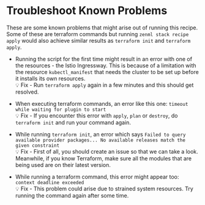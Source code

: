 # Troubleshoot Known Problems

These are some known problems that might arise out of running this recipe. Some
of these are terraform commands but running `zenml stack recipe apply` would
also achieve similar results as `terraform init` and `terraform apply`.

- Running the script for the first time might result in an error with one of the
  resources - the Istio Ingressway. This is because of a limitation with the
  resource `kubectl_manifest` that needs the cluster to be set up before it
  installs its own resources. \
   💡 Fix - Run `terraform apply` again in a few minutes and this should get
  resolved.

- When executing terraform commands, an error like this one:
  `timeout while waiting for plugin to start` \
   💡 Fix - If you encounter this error with `apply`, `plan` or `destroy`, do
  `terraform init` and run your command again.

- While running `terraform init`, an error which says
  `Failed to query available provider packages... No available releases match the given constraint`
  \
   💡 Fix - First of all, you should create an issue so that we can take a look.
  Meanwhile, if you know Terraform, make sure all the modules that are being
  used are on their latest version.

- While running a terraform command, this error might appear too:
  `context deadline exceeded` \
   💡 Fix - This problem could arise due to strained system resources. Try
  running the command again after some time.
